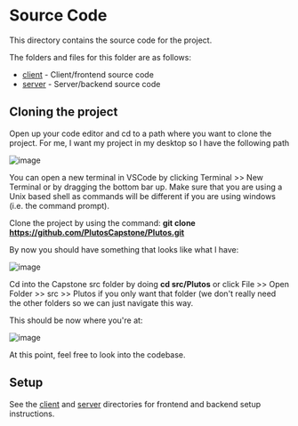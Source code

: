 # Source Code

This directory contains the source code for the project.

The folders and files for this folder are as follows:
- [client](https://github.com/PlutosCapstone/Plutos/tree/main/src/client) - Client/frontend source code
- [server](https://github.com/PlutosCapstone/Plutos/tree/main/src/server) - Server/backend source code


## Cloning the project
Open up your code editor and cd to a path where you want to clone the project. For me, I want my project in my desktop so I have the following path

![image](https://user-images.githubusercontent.com/97481912/229943684-546e933c-5b25-4dff-9599-68df6ee98208.png)

You can open a new terminal in VSCode by clicking Terminal >> New Terminal or by dragging the bottom bar up. Make sure that you are using a Unix based shell as commands will be different if you are using windows (i.e. the command prompt).

Clone the project by using the command: **git clone https://github.com/PlutosCapstone/Plutos.git**

By now you should have something that looks like what I have:

![image](https://github.com/user-attachments/assets/74619a73-10d7-439f-842f-ffce2ba8ee9b)

Cd into the Capstone src folder by doing **cd src/Plutos** or click File >> Open Folder >> src >> Plutos if you only want that folder (we don't really need the other folders so we can just navigate this way.

This should be now where you're at:

![image](https://github.com/user-attachments/assets/b2967b67-15d1-4b6d-9045-3a2eafd0498e)

At this point, feel free to look into the codebase. 


## Setup

See the [client](https://github.com/PlutosCapstone/Plutos/tree/main/src/client)
and [server](https://github.com/PlutosCapstone/Plutos/tree/main/src/server)
directories for frontend and backend setup instructions.
